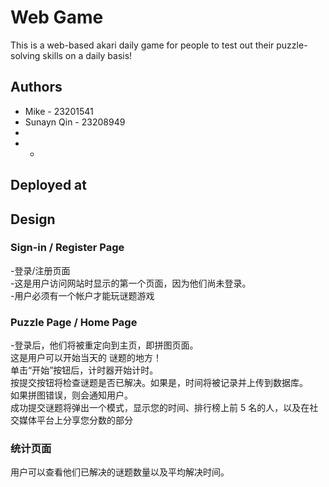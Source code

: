 # Web Game

This is a web-based akari daily game for people to test out their puzzle-solving skills on a daily basis!

## Authors

- Mike  - 23201541
- Sunayn Qin - 23208949
- 
- - 

## Deployed at


## Design

### Sign-in / Register Page
-登录/注册页面  
-这是用户访问网站时显示的第一个页面，因为他们尚未登录。  
-用户必须有一个帐户才能玩谜题游戏  

### Puzzle Page / Home Page
-登录后，他们将被重定向到主页，即拼图页面。  
这是用户可以开始当天的  谜题的地方！  
单击“开始”按钮后，计时器开始计时。  
按提交按钮将检查谜题是否已解决。如果是，时间将被记录并上传到数据库。  
如果拼图错误，则会通知用户。  
成功提交谜题将弹出一个模式，显示您的时间、排行榜上前 5 名的人，以及在社交媒体平台上分享您分数的部分  


### 统计页面
用户可以查看他们已解决的谜题数量以及平均解决时间。  

